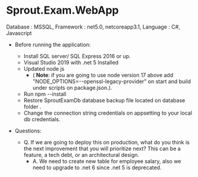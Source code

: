 # Sprout.Exam.WebApp


 Database : MSSQL, 
 Framework : net5.0, netcoreapp3.1, Language : C#, Javascript

* Before running the application:
  - Install SQL server/ SQL Express 2016 or up.
  - Visual Studio 2019 with .net 5 Installed
  - Updated node js
    - ( **Note**: if you are going to use node version 17 above add "NODE_OPTIONS=--openssl-legacy-provider" on start and build under scripts on package.json.).
  - Run npm --install
  - Restore SproutExamDb database backup file located on database folder .
  - Change the connection string credentials on appsetting to your local db credentials.
 
* Questions:
  - Q. If we are going to deploy this on production, what do you think is the next improvement that you will prioritize next? This can be a feature, a tech debt, or an architectural design.
    - A. We need to create new table for employee salary, also we need to upgrade to .net 6 since .net 5 is deprecated.




